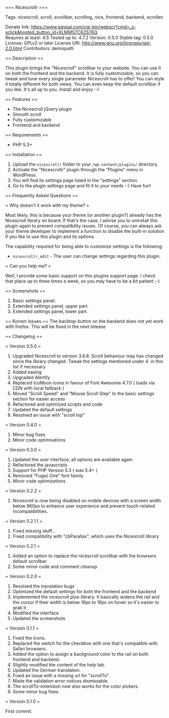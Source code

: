 === Nicescrollr ===

Tags: nicescroll, scroll, scrollbar, scrolling, nice, frontend, backend, scrollen  

Donate link: https://www.paypal.com/cgi-bin/webscr?cmd=_s-xclick&hosted_button_id=XLMMS7C62S76Q  
Requires at least: 4.5
Tested up to: 4.7.2
Version: 0.5.0
Stable tag: 0.5.0
License: GPLv2 or later
License URI: http://www.gnu.org/licenses/gpl-2.0.html
Contributors: demispatti

== Description ==

This plugin brings the "Nicescroll" scrollbar to your website. You can use it on both the frontend and the backend. It is fully customizable, so you can tweak and tune every single parameter Nicescroll has to offer! You can style it totally different for both views. You can even keep the default scrollbar if you like. It's all up to you. Install and enjoy :-)

== Features ==

+ The Nicescroll jQuery plugin
+ Smooth scroll
+ Fully customizable
+ Frontend and backend

== Requirements ==

- PHP 5.3+

== Installation ==

1. Upload the `nicescrollr` folder to your `/wp-content/plugins/` directory.
2. Activate the "Nicescrollr" plugin through the "Plugins" menu in WordPress.
3. You will find its settings page listed in the "settings" section.
3. Go to the plugin settings page and fit it to your needs :-) Have fun!

== Frequently Asked Questions ==

= Why doesn't it work with my theme? =

Most likely, this is because your theme (or another plugin?) already has the Nicescroll library on board. If that's the case, I advise you to uninstall this plugin again to prevent compatibility issues. Of course, you can always ask your theme developer to implement a function to disable the built-in solution if you like to use this plugin and its options.

The capability required for being able to customize settings is the following:

* `nicescrollr_edit` - The user can change settings regarding this plugin.

= Can you help me? =

Well, I provide some basic support on this plugins support page. I check that place up to three times a week, so you may have to be a bit patient ;-)

== Screenshots ==

1. Basic settings panel.
2. Extended settings panel, upper part.
3. Extended settings panel, lower part.

== Konwn Issues ==
The backtop-button on the backend does not yet work with firefox.
This will be fixed in the next release

== Changelog ==

= Version 0.5.0 =
1. Upgraded Nicescroll to version 3.6.8. Scroll behaviour may has changed since the library changed. Tweak the settings mentioned under 4. in this list if necessary
2. Added easing
2. Upgraded Alertify
3. Replaced IcoMoon icons in favour of Font Awesome 4.7.0 ( loads via CDN with local fallback )
4. Moved "Scroll Speed" and "Mouse Scroll Step" to the basic settings section for easier access
5. Refactored and optimized scripts and code
6. Updated the default settings
7. Resolved an issue with "scroll top"

= Version 0.4.0 =
1. Minor bug fixes
2. Minor code optimisations

= Version 0.3.0 =
1. Updated the user interface, all options are available again
2. Refactored the javascripts
3. Support for PHP Version 5.3 ( was 5.4+ )
4. Removed "Fugaz One" font family
5. Minor code optimizations

= Version 0.2.2 =
1. Nicescroll is now being disabled on mobile devices with a screen width below 960px to enhance user experience and prevent touch-related incompatibilities.

= Version 0.2.1.1 =
1. Fixed missing stuff...
2. Fixed compatibility with "cbParallax", which uses the Nicescroll library

= Version 0.2.1 =
1. Added an option to replace the nicescroll scrollbar with the browsers default scrollbar
2. Some minor code and comment cleanup

= Version 0.2.0 =
1. Resolved the translation bugs
2. Optimized the default settings for both the frontend and the backend
3. Implemented the nicescroll.plus-library.
   It basically widens the rail and the cursor if their width is below 16px to 16px on hover so it's easier to grab it
4. Modified the interface
5. Updated the screenshots

= Version 0.1.1 =
1. Fixed the icons.
2. Replaced the switch for the checkbox with one that's compatible with Safari browsers.
3. Added the option to assign a background color to the rail on both frontend and backend.
4. Slightly modified the content of the help tab.
5. Updated the German translation.
6. Fixed an issue with a missing url for "scrollTo".
7. Made the validation error notices dismissable.
8. The scrollTo-extension now also works for the color pickers.
8. Some minor bug fixes.

= Version 0.1.0 =

First commit.
